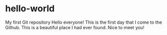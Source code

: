 # hello-world
My first Git repository
Hello everyone! This is the first day that I come to the Github. This is a beautiful place I had ever found. Nice to meet you!
